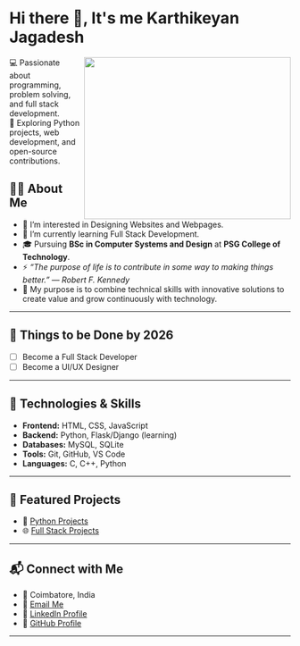 # Hi there 👋, It's me Karthikeyan Jagadesh
<img align="right" width="370" height="290" src="https://cdn.dribbble.com/users/1233499/screenshots/3850691/web-development.gif">

💻 Passionate about programming, problem solving, and full stack development.  
🚀 Exploring Python projects, web development, and open-source contributions.  



## 👨‍🎓 About Me  
- 👀 I’m interested in Designing Websites and Webpages.  
- 🌱 I’m currently learning Full Stack Development.  
- 🎓 Pursuing **BSc in Computer Systems and Design** at **PSG College of Technology**.  
- ⚡ *“The purpose of life is to contribute in some way to making things better.” — Robert F. Kennedy*  
- 🔭 My purpose is to combine technical skills with innovative solutions to create value and grow continuously with technology.  

---

## 🚩 Things to be Done by 2026  
- [ ] Become a Full Stack Developer  
- [ ] Become a UI/UX Designer  

---

## 🔧 Technologies & Skills  
- **Frontend:** HTML, CSS, JavaScript  
- **Backend:** Python, Flask/Django (learning)  
- **Databases:** MySQL, SQLite  
- **Tools:** Git, GitHub, VS Code  
- **Languages:** C, C++, Python  

---

## 📂 Featured Projects  
- 🐍 [Python Projects](https://github.com/Karthikeyan-Jagadesh/Python-Projects)  
- 🌐 [Full Stack Projects](https://github.com/Karthikeyan-Jagadesh/Full-Stack-Projects)  

---

## 📬 Connect with Me  
- 📍 Coimbatore, India  
- 📧 [Email Me](mailto:karthikeyanjagadesh34@gmail.com)  
- 💼 [LinkedIn Profile](https://www.linkedin.com/in/karthikeyan-jagadesh-88822833a/)  
- 🐙 [GitHub Profile](https://github.com/Karthikeyan-Jagadesh)  

---
